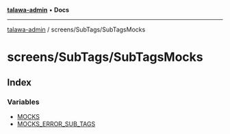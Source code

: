 [**talawa-admin**](../../../README.md) • **Docs**

***

[talawa-admin](../../../modules.md) / screens/SubTags/SubTagsMocks

# screens/SubTags/SubTagsMocks

## Index

### Variables

- [MOCKS](variables/MOCKS.md)
- [MOCKS\_ERROR\_SUB\_TAGS](variables/MOCKS_ERROR_SUB_TAGS.md)
